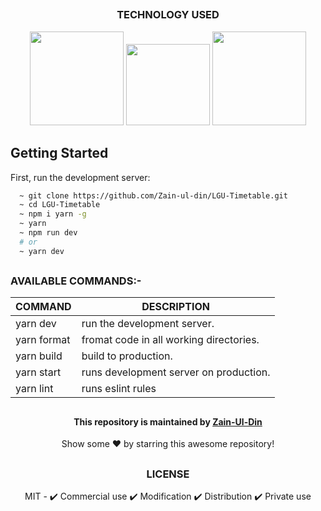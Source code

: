 
<!-- techonology used -->

##
### 

<div align='center'>
<h3>TECHNOLOGY USED</h3>
<img src = 'https://user-images.githubusercontent.com/78583049/208113209-bfd8c0a3-e692-4580-bdd7-b51226b2abd2.svg' width = '150px' height = '150px'/>
<img src = 'https://user-images.githubusercontent.com/78583049/208115254-3b69803f-c8f0-4bf9-bb54-f57b2f817453.svg' width = '134px' height = '130px'/>
<img src = 'https://user-images.githubusercontent.com/78583049/208114006-e5689598-cc0f-4a07-88c3-4add1c8094d7.svg' width = '150px' height = '150px'/>
</div>

<!-- Get Started Guide -->

## Getting Started

First, run the development server:

```bash
  ~ git clone https://github.com/Zain-ul-din/LGU-Timetable.git
  ~ cd LGU-Timetable
  ~ npm i yarn -g 
  ~ yarn
  ~ npm run dev
  # or
  ~ yarn dev
```

##

<!-- commands description -->


<h3>AVAILABLE COMMANDS:- </h3>

|   COMMAND   | DESCRIPTION | 
|-------------|-------------|       
| yarn dev    | run the development server.             |       
| yarn format | fromat code in all working directories. |     
| yarn build  | build to production.                    | 
| yarn start  | runs development server on production.  |
| yarn lint   | runs eslint rules                       |

##

<!-- about -->

##

<div align="center">
<h4 font-weight="bold">This repository is maintained by <a href="https://github.com/Zain-ul-din">Zain-Ul-Din</a></h4>
<p> Show some ❤️ by starring this awesome repository! </p>
</div>

<!-- license -->

## 

<div align='center'>
<h3>LICENSE</h3>

MIT - ✔️ Commercial use ✔️ Modification ✔️ Distribution ✔️ Private use
</div>

##
